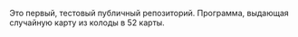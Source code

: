 Это первый, тестовый публичный репозиторий.
Программа, выдающая случайную карту из колоды в 52 карты.